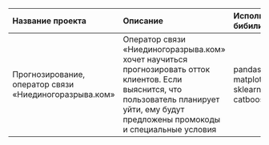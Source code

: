 | Название проекта | Описание | Используемые бибилиотеки |
| :-------------------- | :--------------------- |:---------------------------|
| Прогнозирование, оператор связи «Ниединогоразрыва.ком» | Оператор связи «Ниединогоразрыва.ком» хочет научиться прогнозировать отток клиентов. Если выяснится, что пользователь планирует уйти, ему будут предложены промокоды и специальные условия | pandas, numpy, matplotlib, sklearn, catboost, phik|
